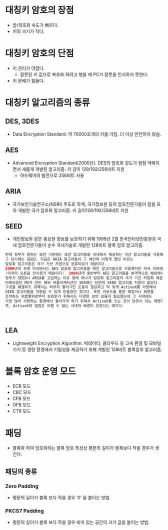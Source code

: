 
# 대칭키 암호의 장점
* 암/복호화 속도가 빠르다.
* 키의 크기가 작다.

# 대칭키 암호의 단점
* 키 관리가 어렵다.
  * 잘못된 키 값으로 복호화 하려고 했을 때 PC가 잘못을 인식하지 못한다.
* 키 분배가 힘들다.


# 대칭키 알고리즘의 종류
## DES, 3DES
* Data Encryption Standard. 약 70000조개의 키를 가짐. 더 이상 안전하지 않음.


## AES
* Advanced Encryption Standard(2000년). DES의 암호화 강도가 점점 약해지면서 새롭게 개발된 알고리즘. 키 길이 128/192/256비트 지원
  * 하드웨어의 발전으로 256비트 사용


## ARIA
* 국가보안기술연구소(NSRI) 주도로 학계, 국가정보원 등의 암호전문가들이 힘을 모아 개발한 국가 암호화 알고리즘. 키 길이128/192/256비트 지원


## SEED
* 개인정보와 같은 중요한 정보를 보호하기 위해 1999년 2월 한국인터넷진흥원과 국내 암호전문가들이 순수 국내기술로 개발한 128비트 블록 암호 알고리즘.

```java
런데 정부가 원하는 보안 기준에는 보안 알고리즘을 국내에서 제공하는 국산 알고리즘을 사용해야 한다는 조건을 붙인다. 
그 당시에는 SEED, 지금은 ARIA 알고리즘이 그 예인데 이렇게 했던 이유는 
암호화 알고리즘은 국가 기반 자원으로 분류되었기 때문이다. 
2000년대 초에 미국에서는 AES 암호화 알고리즘을 메인 알고리즘으로 사용했지만 미국 이외에서는 사용할 수 없었다
(미국이 오픈을 안시켰기 때문이다). 2000년대 중반부터 AES 알고리즘을 본격적으로 해외에서도 사용할 수 있었다. 
정부가 SEED나 ARIA를 고집하는 이유 중에 하나가 암호화 알고리즘의 국가 기간 자원화 때문도 있다. 
어찌되었던 MS가 만든 해외 어플리케이션인 IE6에는 당연히 SEED 알고리즘 지원이 없었다. 
그것을 해결하기 위해서는 외부의 플러그인 도움이 필요하고 딱 맞게 ActiveX를 이용해서
SEED 알고리즘을 지원할 수 있게 만들었던 것이다. 또한 키보드를 통한 해킹이나 화면을 
조작하는 위법행위로부터 보호받기 위해서는 다양한 보안 모듈이 필요했는데 그 시대에는 
가장 많이 사용하는 환경에서 돌아가게 하기 위해서 ActiveX를 쓰는 것이 당연시 되는 때였다.
즉, ActiveX의 범람은 어쩔 수 없는 시대적 배경이 있었다는 얘기다.

 
```


## LEA
* Lightweight Encryption Algorithm. 빅데이터, 클라우드 등 고속 환경 및 모바일기기 등 경량 환경에서 기밀성을 제공하기 위해 개발된 128비트 블록암호 알고리즘.



# 블록 암호 운영 모드
* ECB 모드
* CBC 모드
* CFB 모드
* OFB 모드
* CTR 모드


# 패딩
* 블록화 하여 암호화하는 블록 암호 특성상 평문의 길이가 블록보다 작을 경우가 생긴다.

## 패딩의 종류
### Zero Padding
* 평문의 길이가 블록 보다 작을 경우 ‘0’ 을 붙이는 방법.


### PKCS7 Padding
* 평문의 길이가 블록 보다 작을 경우 비어 있는 공간의 크기 값을 붙이는 방법.
